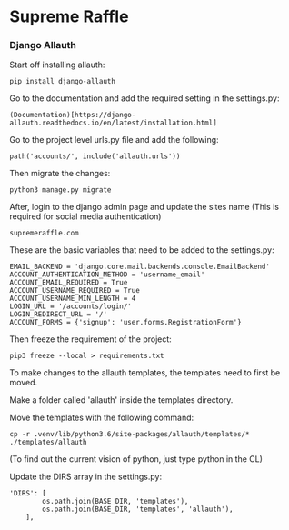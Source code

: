 # Supreme Raffle

### Django Allauth

Start off installing allauth:

    pip install django-allauth

Go to the documentation and add the required setting in the settings.py:

    (Documentation)[https://django-allauth.readthedocs.io/en/latest/installation.html]

Go to the project level urls.py file and add the following:

    path('accounts/', include('allauth.urls'))

Then migrate the changes:

    python3 manage.py migrate

After, login to the django admin page and update the sites name (This is required for social media authentication)

    supremeraffle.com

These are the basic variables that need to be added to the settings.py:

    EMAIL_BACKEND = 'django.core.mail.backends.console.EmailBackend'
    ACCOUNT_AUTHENTICATION_METHOD = 'username_email'
    ACCOUNT_EMAIL_REQUIRED = True
    ACCOUNT_USERNAME_REQUIRED = True
    ACCOUNT_USERNAME_MIN_LENGTH = 4
    LOGIN_URL = '/accounts/login/'
    LOGIN_REDIRECT_URL = '/'
    ACCOUNT_FORMS = {'signup': 'user.forms.RegistrationForm'}

Then freeze the requirement of the project:

    pip3 freeze --local > requirements.txt

To make changes to the allauth templates, the templates need to first be moved.

Make a folder called 'allauth' inside the templates directory.

Move the templates with the following command:

    cp -r .venv/lib/python3.6/site-packages/allauth/templates/* ./templates/allauth

(To find out the current vision of python, just type python in the CL)

Update the DIRS array in the settings.py:

    'DIRS': [
            os.path.join(BASE_DIR, 'templates'),
            os.path.join(BASE_DIR, 'templates', 'allauth'),
        ],